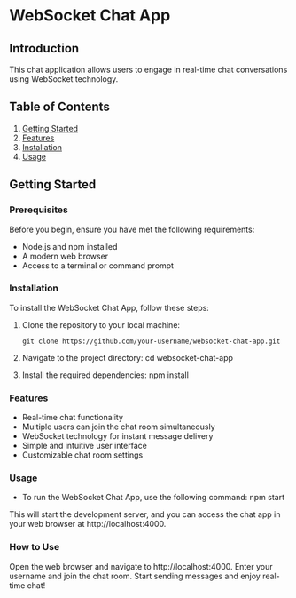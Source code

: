 # WebSocket Chat App

## Introduction

This chat application allows users to engage in real-time chat conversations using WebSocket technology.

## Table of Contents

1. [Getting Started](#getting-started)
2. [Features](#features)
3. [Installation](#installation)
4. [Usage](#usage)


## Getting Started

### Prerequisites

Before you begin, ensure you have met the following requirements:

- Node.js and npm installed
- A modern web browser
- Access to a terminal or command prompt

### Installation

To install the WebSocket Chat App, follow these steps:

1. Clone the repository to your local machine:

   ```shell
   git clone https://github.com/your-username/websocket-chat-app.git
   
2. Navigate to the project directory:
   cd websocket-chat-app
   
4. Install the required dependencies:
   npm install

### Features

- Real-time chat functionality
- Multiple users can join the chat room simultaneously
- WebSocket technology for instant message delivery
- Simple and intuitive user interface
- Customizable chat room settings

### Usage

- To run the WebSocket Chat App, use the following command:
npm start

This will start the development server, and you can access the chat app in your web browser at http://localhost:4000.

### How to Use

Open the web browser and navigate to http://localhost:4000.
Enter your username and join the chat room.
Start sending messages and enjoy real-time chat!


